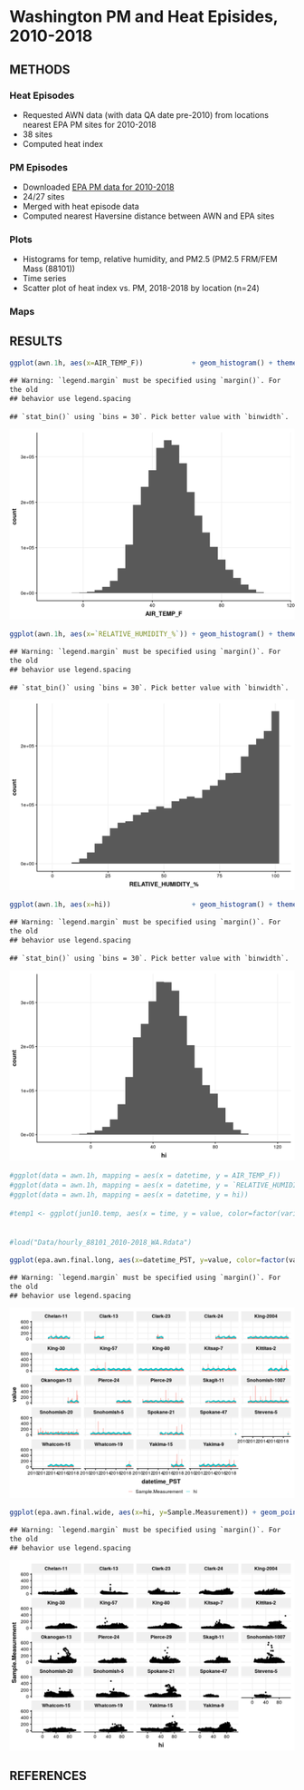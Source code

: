 Washington PM and Heat Episides, 2010-2018
================

## METHODS

### Heat Episodes

  - Requested AWN data (with data QA date pre-2010) from locations
    nearest EPA PM sites for 2010-2018
  - 38 sites
  - Computed heat index

### PM Episodes

  - Downloaded [EPA PM data for
    2010-2018](#https://aqs.epa.gov/aqsweb/airdata/download_files.html)
  - 24/27 sites
  - Merged with heat episode data
  - Computed nearest Haversine distance between AWN and EPA sites

### Plots

  - Histograms for temp, relative humidity, and PM2.5 (PM2.5 FRM/FEM
    Mass (88101))
  - Time series
  - Scatter plot of heat index vs. PM, 2018-2018 by location (n=24)

### Maps

## RESULTS

``` r
ggplot(awn.1h, aes(x=AIR_TEMP_F))            + geom_histogram() + theme_HEI()
```

    ## Warning: `legend.margin` must be specified using `margin()`. For the old
    ## behavior use legend.spacing

    ## `stat_bin()` using `bins = 30`. Pick better value with `binwidth`.

![](WA-PM-Heat-Episodes_files/figure-gfm/histograms.temp.rh.hi-1.png)<!-- -->

``` r
ggplot(awn.1h, aes(x=`RELATIVE_HUMIDITY_%`)) + geom_histogram() + theme_HEI()
```

    ## Warning: `legend.margin` must be specified using `margin()`. For the old
    ## behavior use legend.spacing

    ## `stat_bin()` using `bins = 30`. Pick better value with `binwidth`.

![](WA-PM-Heat-Episodes_files/figure-gfm/histograms.temp.rh.hi-2.png)<!-- -->

``` r
ggplot(awn.1h, aes(x=hi))                    + geom_histogram() + theme_HEI()
```

    ## Warning: `legend.margin` must be specified using `margin()`. For the old
    ## behavior use legend.spacing

    ## `stat_bin()` using `bins = 30`. Pick better value with `binwidth`.

![](WA-PM-Heat-Episodes_files/figure-gfm/histograms.temp.rh.hi-3.png)<!-- -->

``` r
#ggplot(data = awn.1h, mapping = aes(x = datetime, y = AIR_TEMP_F))            + geom_line() +  facet_wrap(facets =  vars(Site))
#ggplot(data = awn.1h, mapping = aes(x = datetime, y = `RELATIVE_HUMIDITY_%`)) + geom_line() +  facet_wrap(facets =  vars(Site))
#ggplot(data = awn.1h, mapping = aes(x = datetime, y = hi))                    + geom_line() +  facet_wrap(facets =  vars(Site))

#temp1 <- ggplot(jun10.temp, aes(x = time, y = value, color=factor(variable, labels = c("15-min Avg @ 2m", "1-min Avg @ 3m", "1-min Avg @ 10m", "10-sec Avg @ 10m")))) + geom_line(size=1, alpha=0.5) + ggtitle('') + xlab("") + ylab("Temperature (°C)") + scale_y_continuous(limits = c(12.5, 21)) + scale_x_datetime(date_breaks = "10 min", labels=date_format("%H:%M", tz = "")) + theme(legend.position="bottom", plot.title = element_text(hjust = 0.5), legend.title = element_blank()) + ggtitle("June 10, 2016") + theme_HEI(base_size=10)


#load("Data/hourly_88101_2010-2018_WA.Rdata")
```

``` r
ggplot(epa.awn.final.long, aes(x=datetime_PST, y=value, color=factor(variable))) + geom_line() + facet_wrap(facets = vars(Site)) + theme_HEI()
```

    ## Warning: `legend.margin` must be specified using `margin()`. For the old
    ## behavior use legend.spacing

![](WA-PM-Heat-Episodes_files/figure-gfm/time.series-1.png)<!-- -->

``` r
ggplot(epa.awn.final.wide, aes(x=hi, y=Sample.Measurement)) + geom_point() + facet_wrap(facets = vars(Site)) + theme_HEI()
```

    ## Warning: `legend.margin` must be specified using `margin()`. For the old
    ## behavior use legend.spacing

![](WA-PM-Heat-Episodes_files/figure-gfm/scatter.plots-1.png)<!-- -->

## REFERENCES
